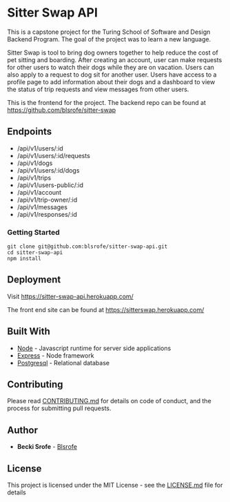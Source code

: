# Sitter Swap API

This is a capstone project for the Turing School of Software and Design Backend Program. The goal of the project was to learn a new language.

Sitter Swap is tool to bring dog owners together to help reduce the cost of pet sitting and boarding. After creating an account, user can make requests for other users to watch their dogs while they are on vacation. Users can also apply to a request to dog sit for another user. Users have access to a profile page to add information about their dogs and a dashboard to view the status of trip requests and view messages from other users.

This is the frontend for the project. The backend repo can be found at https://github.com/blsrofe/sitter-swap

## Endpoints

* /api/v1/users/:id
* /api/v1/users/:id/requests
* /api/v1/dogs
* /api/v1/users/:id/dogs
* /api/v1/trips
* /api/v1/users-public/:id
* /api/v1/account
* /api/v1/trip-owner/:id
* /api/v1/messages
* /api/v1/responses/:id

### Getting Started
```
git clone git@github.com:blsrofe/sitter-swap-api.git
cd sitter-swap-api
npm install

```

## Deployment

Visit https://sitter-swap-api.herokuapp.com/

The front end site can be found at https://sitterswap.herokuapp.com/

## Built With

* [Node](https://nodejs.org/en/) - Javascript runtime for server side applications
* [Express](https://expressjs.com/) - Node framework
* [Postgresql](https://www.postgresql.org/) - Relational database

## Contributing

Please read [CONTRIBUTING.md](https://gist.github.com/PurpleBooth/b24679402957c63ec426) for details on code of conduct, and the process for submitting pull requests.

## Author

* **Becki Srofe** - [Blsrofe](https://github.com/blsrofe)

## License

This project is licensed under the MIT License - see the [LICENSE.md](LICENSE.md) file for details
